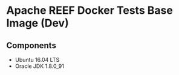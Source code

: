 Apache REEF Docker Tests Base Image (Dev)
===============================================

Components
----------

* Ubuntu 16.04 LTS
* Oracle JDK 1.8.0_91

